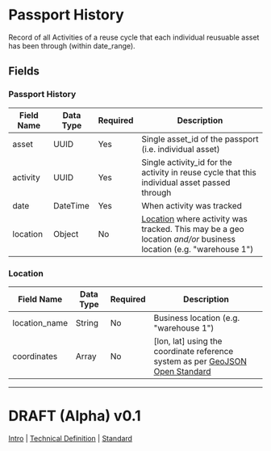 # Passport History

Record of all Activities of a reuse cycle that each individual reusuable asset has been through (within date_range).

## Fields

### Passport History

Field Name | Data Type | Required | Description
---------- | --------- | -------- | -----------
|asset|UUID|Yes|Single asset_id of the passport (i.e. individual asset)|
|activity|UUID|Yes|Single activity_id for the activity in reuse cycle that this individual asset passed through|
|date|DateTime|Yes|When activity was tracked|
|location|Object|No|[Location](../5:%20passport_history#location) where activity was tracked. This may be a geo location *and/or* business location (e.g. "warehouse 1")|

### Location

Field Name | Data Type | Required | Description
---------- | --------- | -------- | -----------
location_name|String|No|Business location (e.g. "warehouse 1")
coordinates|Array|No|[lon, lat] using the coordinate reference system as per [GeoJSON Open Standard](https://tools.ietf.org/html/rfc7946#page-12)



---

# DRAFT (Alpha) v0.1 

[Intro](../../) | [Technical Definition](../) | [Standard](standard)